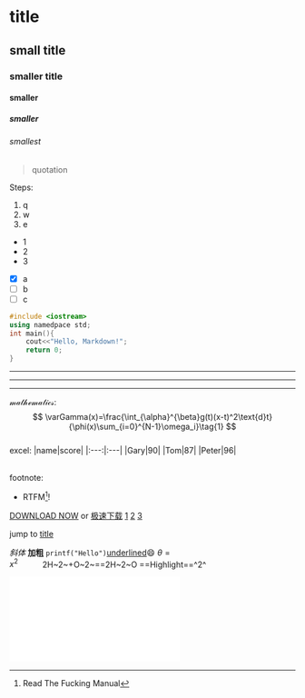 # title
## small title
### smaller title
#### smaller
##### smaller
###### smallest
> quotation

Steps:
1. q
2. w
3. e
- 1
- 2
- 3
- [x] a
- [ ] b
- [ ] c
  
```c++
#include <iostream>
using namedpace std;
int main(){
    cout<<"Hello, Markdown!";
    return 0;
}
```
---
---
---
$\mathscr{mathematics}$:
$$
\varGamma(x)=\frac{\int_{\alpha}^{\beta}g(t)(x-t)^2\text{d}t}{\phi(x)\sum_{i=0}^{N-1}\omega_i}\tag{1}
$$
\
excel:
|name|score|
|:---:|:---|
|Gary|90|
|Tom|87|
|Peter|96|

\
footnote:
- RTFM[^1]!

[DOWNLOAD NOW](https://www.youtube.com/watch?v=dQw4w9WgXcQ "video")
or
[极速下载](https://www.bilibili.com/video/BV1GJ411x7h7)
[1](id) [2](id) [3](id)

[id]:https://txt.fyi/+/f2a264f7

jump to [title](#title)

*斜体* **加粗** `printf("Hello")`<u>underlined</u>:smile:
$\theta=x^2$&nbsp;&nbsp;&nbsp;&nbsp;&nbsp;&nbsp;&nbsp;&nbsp;&nbsp;&nbsp;&nbsp;2H~2~+O~2~==2H~2~O ==Highlight==^2^

<iframe src="//player.bilibili.com/player.html?aid=327623069&bvid=BV1JA411h7Gw&cid=171385214&page=1" scrolling="no" border="0" frameborder="no" framespacing="0" allowfullscreen="true"> </iframe>

[^1]:Read The Fucking Manual